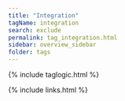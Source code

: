 ```yaml
---
title: "Integration"
tagName: integration
search: exclude
permalink: tag_integration.html
sidebar: overview_sidebar
folder: tags
---
```

{% include taglogic.html %}

{% include links.html %}
